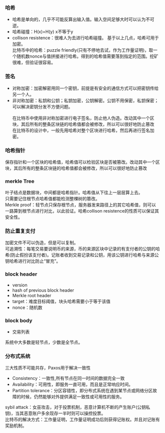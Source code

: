 ### 哈希
- 哈希是单向的，几乎不可能反算出输入值。输入空间足够大时可以认为不可逆。
- 哈希碰撞：H(x)=H(y) x不等于y 
- collison resistence：很难人为去进行哈希碰撞。
基于以上几点，哈希可用于加密。</br>
比特币中的哈希：puzzle friendly(只有不停地去试，作为工作量证明)，取一个随机数nonce与值拼接进行哈希。得到的哈希值需要落到指定的范围。挖矿很难，但验证很容易。

### 签名
- 对称加密：加密解密用同一个密钥，前提是有安全的通信方式可以把密钥传给另一个人。
- 非对称加密：私钥和公钥；私钥加密，公钥解密。公钥不用保密，私钥保密；可以解决密钥分发不方便问题。
</br></br>
在比特币中使用非对称加密进行电子签名，防止他人伪造。改动其中一个区块，其后所有的整条区块链的哈希值都会被修改，所以可以很好地防止篡改</br>
在比特币的设计中，一般先用哈希对整个区块进行哈希，然后再进行签名加密。


### 哈希指针
保存指针和一个区块的哈希值，哈希值可以检验区块是否被篡改。改动其中一个区块，其后所有的整条区块链的哈希值都会被修改，所以可以很好地防止篡改

### merkle Tree
叶子结点是数据块，中间都是哈希指针。哈希值从下往上一层层算上去。</br>
只需要记住根节点哈希值都能检测整棵树的篡改。</br>
Merkle proof：轻节点只保存根节点，服务器发来路径上的其它哈希值，则可以一路算到根节点进行对比，以此验证。哈希collison resistence的性质可以保证其安全性。

### 防止重复支付
加密文件不可以伪造，但是可以复制。</br>
可追溯性：每笔交易要说明币的来源，币的来源区块中记录的有支付者的公钥的哈希(防止假扮该支付者)。记账者收到交易记录和公钥，用该公钥进行哈希与来源公钥哈希进行对比防止“冒充”。</br>

### block header
- version
- hash of previous block header
- Merkle root header
- target：难度目标阈值，块头哈希需要小于等于该值
- nonce：随机数

### block body
- 交易列表

系统中大多数是轻节点，少数是全节点。

### 分布式系统
三大性质不可能共存，Paxos用于解决一致性
- Consistency：一致性,所有节点在同一时间的数据完全一致
- Availability：可用性，即服务一直可用，而且是正常响应时间。
- Partition tolerance：分区容错性，即分布式系统在遇到某节点或网络分区故障的时候，仍然能够对外提供满足一致性或可用性的服务。

sybil attack：女巫攻击，对于投票机制，恶意计算机不断的产生账户(公钥私钥)，当其恶意账户多余现存一半时则可以操控投票。</br>
比特币的解决方式：工作量证明，工作量证明成功后则获得记账权。并且对记账有奖励机制。

